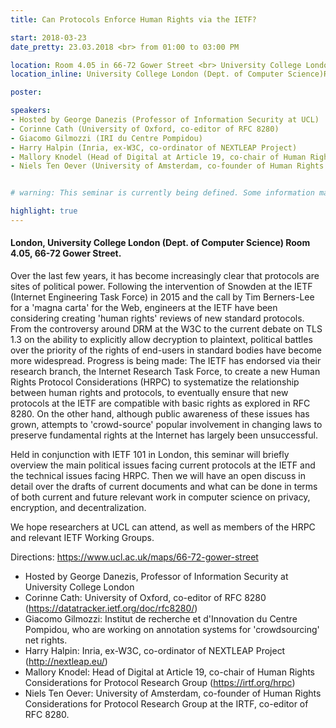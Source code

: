 ```yaml
---
title: Can Protocols Enforce Human Rights via the IETF?

start: 2018-03-23
date_pretty: 23.03.2018 <br> from 01:00 to 03:00 PM

location: Room 4.05 in 66-72 Gower Street <br> University College London (Dept. of Computer Science) <br> London <br>
location_inline: University College London (Dept. of Computer Science)Room 4.05 in 66-72 Gower Street

poster:

speakers:
- Hosted by George Danezis (Professor of Information Security at UCL)
- Corinne Cath (University of Oxford, co-editor of RFC 8280)
- Giacomo Gilmozzi (IRI du Centre Pompidou)
- Harry Halpin (Inria, ex-W3C, co-ordinator of NEXTLEAP Project)
- Mallory Knodel (Head of Digital at Article 19, co-chair of Human Rights Considerations for Protocol Research Group)
- Niels Ten Oever (University of Amsterdam, co-founder of Human Rights Considerations for Protocol Research Group at the IRTF, co-editor of RFC 8280).


# warning: This seminar is currently being defined. Some information may change in the next days.

highlight: true
---
```


#### London, University College London (Dept. of Computer Science) Room 4.05, 66-72 Gower Street.


Over the last few years, it has become increasingly clear that protocols are sites of political power. Following the intervention of Snowden at the IETF (Internet Engineering Task Force) in 2015 and the call by Tim Berners-Lee for a 'magna carta' for the Web, engineers at the IETF have been considering creating 'human rights' reviews of new standard protocols. From the controversy around DRM at the W3C to the current debate on TLS 1.3 on the ability to explicitly allow decryption to plaintext, political battles over the priority of the rights of end-users in standard bodies have become more widespread. Progress is being made: The IETF  has endorsed via their research branch, the Internet Research Task Force, to create a new Human Rights Protocol Considerations (HRPC) to systematize the relationship between human rights and protocols, to eventually ensure that new protocols at the IETF are compatible with basic rights as explored in RFC 8280. On the other hand, although public awareness of these issues has grown, attempts to 'crowd-source' popular involvement in changing laws to preserve fundamental rights at the Internet has largely been unsuccessful.

Held in conjunction with IETF 101 in London, this seminar will briefly overview the main political issues facing current protocols at the IETF and the technical issues facing HRPC. Then we will have an open discuss in detail over the drafts of current documents and what can be done in terms of both current and future relevant work in computer science on privacy, encryption, and decentralization. 

We hope researchers at UCL can attend, as well as members of the HRPC and relevant IETF Working Groups. 

Directions: https://www.ucl.ac.uk/maps/66-72-gower-street

- Hosted by George Danezis, Professor of Information Security at University College London
- Corinne Cath: University of Oxford, co-editor of RFC 8280 (https://datatracker.ietf.org/doc/rfc8280/)
- Giacomo Gilmozzi: Institut de recherche et d'Innovation du Centre Pompidou, who are working on annotation systems for 'crowdsourcing' net rights.
- Harry Halpin: Inria, ex-W3C, co-ordinator of NEXTLEAP Project (http://nextleap.eu/)
- Mallory Knodel: Head of Digital at Article 19, co-chair of Human Rights Considerations for Protocol Research Group (https://irtf.org/hrpc)
- Niels Ten Oever: University of Amsterdam, co-founder of Human Rights Considerations for Protocol Research Group at the IRTF, co-editor of RFC 8280.

